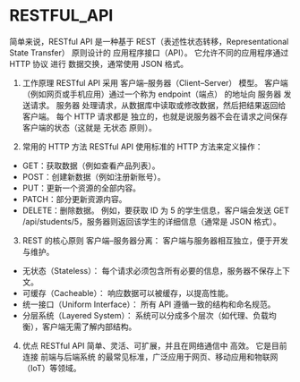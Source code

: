 # RESTFUL_API
简单来说，RESTful API 是一种基于 REST（表述性状态转移，Representational State Transfer） 原则设计的 应用程序接口（API）。
它允许不同的应用程序通过 HTTP 协议 进行 数据交换，通常使用 JSON 格式。

1. 工作原理
RESTful API 采用 客户端–服务器（Client–Server） 模型。
客户端（例如网页或手机应用）通过一个称为 endpoint（端点） 的地址向 服务器 发送请求。
服务器 处理请求，从数据库中读取或修改数据，然后把结果返回给客户端。
每个 HTTP 请求都是 独立的，也就是说服务器不会在请求之间保存客户端的状态（这就是 无状态 原则）。

3. 常用的 HTTP 方法
RESTful API 使用标准的 HTTP 方法来定义操作：
 - GET：获取数据（例如查看产品列表）。
 - POST：创建新数据（例如注册新账号）。
 - PUT：更新一个资源的全部内容。
 - PATCH：部分更新资源内容。
 - DELETE：删除数据。
例如，要获取 ID 为 5 的学生信息，客户端会发送 GET /api/students/5，服务器则返回该学生的详细信息（通常是 JSON 格式）。

3. REST 的核心原则
客户端–服务器分离： 客户端与服务器相互独立，便于开发与维护。
 - 无状态（Stateless）： 每个请求必须包含所有必要的信息，服务器不保存上下文。
 - 可缓存（Cacheable）： 响应数据可以被缓存，以提高性能。
 - 统一接口（Uniform Interface）： 所有 API 遵循一致的结构和命名规范。
 - 分层系统（Layered System）： 系统可以分成多个层次（如代理、负载均衡），客户端无需了解内部结构。

4. 优点
RESTful API 简单、灵活、可扩展，并且在网络通信中 高效。
它是目前连接 前端与后端系统 的最常见标准，广泛应用于网页、移动应用和物联网（IoT）等领域。
